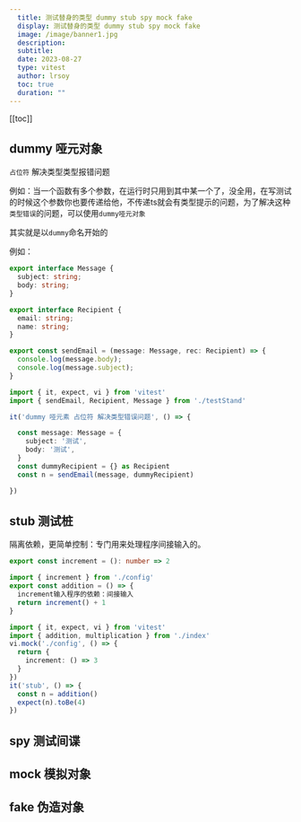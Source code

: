 ```yaml
---
  title: 测试替身的类型 dummy stub spy mock fake
  display: 测试替身的类型 dummy stub spy mock fake
  image: /image/banner1.jpg
  description: 
  subtitle: 
  date: 2023-08-27
  type: vitest
  author: lrsoy
  toc: true
  duration: ""
---
```


<DelayTeleport>

[[toc]]
</DelayTeleport>



## dummy 哑元对象 

`占位符` 解决类型类型报错问题

例如：当一个函数有多个参数，在运行时只用到其中某一个了，没全用，在写测试的时候这个参数你也要传递给他，不传递ts就会有类型提示的问题，为了解决这种`类型错误`的问题，可以使用`dummy哑元对象`

其实就是以`dummy`命名开始的

例如：

```ts {11}
export interface Message {
  subject: string;
  body: string;
}

export interface Recipient {
  email: string;
  name: string;
}

export const sendEmail = (message: Message, rec: Recipient) => {
  console.log(message.body);
  console.log(message.subject);
}
```

```ts {10}
import { it, expect, vi } from 'vitest'
import { sendEmail, Recipient, Message } from './testStand'

it('dummy 哑元素 占位符 解决类型错误问题', () => {

  const message: Message = {
    subject: '测试',
    body: '测试',
  }
  const dummyRecipient = {} as Recipient
  const n = sendEmail(message, dummyRecipient)

})
```



## stub 测试桩

隔离依赖，更简单控制：专门用来处理程序间接输入的。

```ts
export const increment = (): number => 2 
```

```ts
import { increment } from './config'
export const addition = () => {
  increment输入程序的依赖：间接输入
  return increment() + 1
}
```

```ts
import { it, expect, vi } from 'vitest'
import { addition, multiplication } from './index'
vi.mock('./config', () => {
  return {
    increment: () => 3
  }
})
it('stub', () => {
  const n = addition()
  expect(n).toBe(4)
})

```

## spy 测试间谍



## mock 模拟对象



## fake 伪造对象

